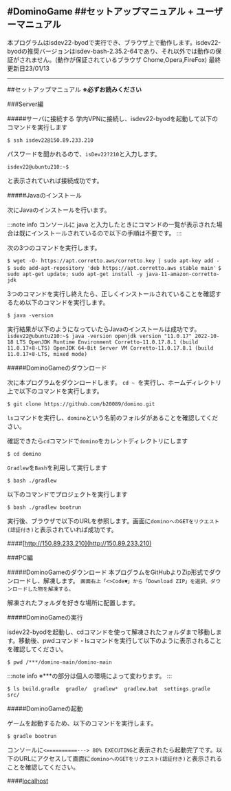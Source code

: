 #DominoGame
##セットアップマニュアル + ユーザーマニュアル
---
本プログラムはisdev22-byodで実行でき、ブラウザ上で動作します。isdev22-byodの推奨バージョンはisdev-bash-2.35.2-64であり、それ以外では動作の保証がされません。(動作が保証されているブラウザ Chome,Opera,FireFox)
最終更新日23/01/13

---

##セットアップマニュアル
**※必ずお読みください**

###Server編

#####サーバに接続する
学内VPNに接続し、isdev22-byodを起動して以下のコマンドを実行します

`
$ ssh isdev22@150.89.233.210
`

パスワードを聞かれるので、`isDev22?210`と入力します。

`
isdev22@ubuntu210:~$
`

と表示されていれば接続成功です。

#####Javaのインストール

次にJavaのインストールを行います。

:::note info
コンソールに java と入力したときにコマンドの一覧が表示された場合は既にインストールされているので以下の手順は不要です。
:::

次の3つのコマンドを実行します。

`
$ wget -O- https://apt.corretto.aws/corretto.key | sudo apt-key add -
`
`
$ sudo add-apt-repository 'deb https://apt.corretto.aws stable main'
`
`
$ sudo apt-get update; sudo apt-get install -y java-11-amazon-corretto-jdk
`

3つのコマンドを実行し終えたら、正しくインストールされていることを確認するため以下のコマンドを実行します。

`
$ java -version
`

実行結果が以下のようになっていたらJavaのインストールは成功です。
`
isdev22@ubuntu210:~$ java -version
openjdk version "11.0.17" 2022-10-18 LTS
OpenJDK Runtime Environment Corretto-11.0.17.8.1 (build 11.0.17+8-LTS)
OpenJDK 64-Bit Server VM Corretto-11.0.17.8.1 (build 11.0.17+8-LTS, mixed mode)
`

#####DominoGameのダウンロード

次に本プログラムをダウンロードします。
`cd ~ `を実行し、ホームディレクトリ上で以下のコマンドを実行します。

`
$ git clone https://github.com/b20089/domino.git
`

`ls`コマンドを実行し、`domino`という名前のフォルダがあることを確認してください。

確認できたら`cd`コマンドで`domino`をカレントディレクトリにします

`
$ cd domino
`

`Gradlew`を`Bash`を利用して実行します

`
$ bash ./gradlew
`

以下のコマンドでプロジェクトを実行します

`
$ bash ./gradlew bootrun
`

実行後、ブラウザで以下のURLを参照します。画面に`dominoへのGETをリクエスト(認証付き)`と表示されていれば成功です。

####[http://150.89.233.210](http://150.89.233.210)

###PC編

#####DominoGameのダウンロード
本プログラムをGitHubよりZip形式でダウンロードし、解凍します。
`画面右上「<>Code▼」から「Download ZIP」を選択、ダウンロードした物を解凍する。`

解凍されたフォルダを好きな場所に配置します。

#####DominoGameの実行

isdev22-byodを起動し、cdコマンドを使って解凍されたフォルダまで移動します。移動後、pwdコマンド・lsコマンドを実行して以下のように表示されることを確認してください。

`
$ pwd
/***/domino-main/domino-main
`

:::note info
※***の部分は個人の環境によって変わります。
:::

`
$ ls
build.gradle  gradle/  gradlew*  gradlew.bat  settings.gradle  src/
`

#####DominoGameの起動

ゲームを起動するため、以下のコマンドを実行します。

`
$ gradle bootrun
`

コンソールに`<==========---> 80% EXECUTING`と表示されたら起動完了です。以下のURLにアクセスして画面に`dominoへのGETをリクエスト(認証付き)`と表示されることを確認してください。

####[localhost](http://localhost)

